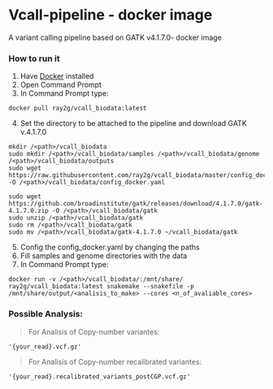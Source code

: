 # Vcall-pipeline - docker image
A variant calling pipeline based on GATK v4.1.7.0- docker image 


### How to run it
1. Have [Docker](https://www.docker.com/get-started) installed
2. Open Command Prompt
3. In Command Prompt type: 

```
docker pull ray2g/vcall_biodata:latest
```
4. Set the directory to be attached to the pipeline and download GATK v.4.1.7.0

```
mkdir /<path>/vcall_biodata 
sudo mkdir /<path>/vcall_biodata/samples /<path>/vcall_biodata/genome /<path>/vcall_biodata/outputs 
sudo wget https://raw.githubusercontent.com/ray2g/vcall_biodata/master/config_docker.yaml -O /<path>/vcall_biodata/config_docker.yaml
```
```
sudo wget https://github.com/broadinstitute/gatk/releases/download/4.1.7.0/gatk-4.1.7.0.zip -O /<path>/vcall_biodata/gatk
sudo unzip /<path>/vcall_biodata/gatk 
sudo rm /<path>/vcall_biodata/gatk 
sudo mv /<path>/vcall_biodata/gatk-4.1.7.0 ~/vcall_biodata/gatk
```

5. Config the config_docker.yaml by changing the paths
6. Fill samples and genome directories with the data 
7. In Command Prompt type:

```
docker run -v /<path>/vcall_biodata/:/mnt/share/ ray2g/vcall_biodata:latest snakemake --snakefile -p /mnt/share/output/<analisis_to_make> --cores <n_of_avaliable_cores>
```
### Possible Analysis:

> For Analisis of Copy-number variantes:
```
'{your_read}.vcf.gz'
```
> For Analisis of Copy-number recalibrated variantes:
```
'{your_read}.recalibrated_variants_postCGP.vcf.gz'
```
